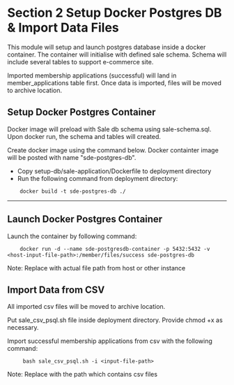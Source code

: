 # Section 2 Setup Docker Postgres DB & Import Data Files
This module will setup and launch postgres database inside a docker container.
The container will initialise with defined sale schema. Schema will include several tables to support e-commerce site. 

Imported membership applications (successful) will land in member_applications table first.
Once data is imported, files will be moved to archive location.

## Setup Docker Postgres Container
Docker image will preload with Sale db schema using sale-schema.sql. Upon docker run, the schema and tables will created.

Create docker image using the command below. Docker containter image will be posted with name "sde-postgres-db".
- Copy setup-db/sale-application/Dockerfile to deployment directory
- Run the following command from deployment directory:
```
    docker build -t sde-postgres-db ./
```

---
## Launch Docker Postgres Container

Launch the container by following command:
```
    docker run -d --name sde-postgresdb-container -p 5432:5432 -v <host-input-file-path>:/member/files/success sde-postgres-db
```
Note: Replace <input-file-path> with actual file path from host or other instance

## Import Data from CSV
All imported csv files will be moved to archive location.

Put sale_csv_psql.sh file inside deployment directory.  Provide chmod +x as necessary.

Import successful membership applications from csv with the following command:
```
     bash sale_csv_psql.sh -i <input-file-path>
```
Note: Replace <input-file-path> with the path which contains csv files


